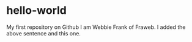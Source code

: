 # hello-world
My first repository on Github
I am Webbie Frank of Fraweb.
I added the above sentence and this one.
